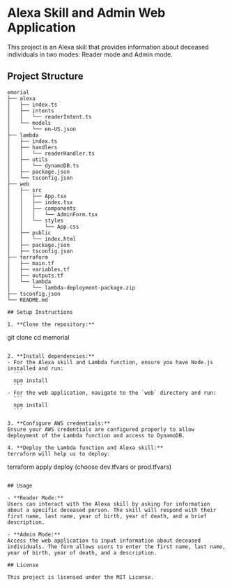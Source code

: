 # Alexa Skill and Admin Web Application

This project is an Alexa skill that provides information about deceased individuals in two modes: Reader mode and Admin mode. 

## Project Structure

```
emorial
├── alexa
│   ├── index.ts
│   ├── intents
│   │   └── readerIntent.ts
│   └── models
│       └── en-US.json
├── lambda
│   ├── index.ts
│   ├── handlers
│   │   └── readerHandler.ts
│   ├── utils
│   │   └── dynamoDB.ts
│   ├── package.json
│   └── tsconfig.json
├── web
│   ├── src
│   │   ├── App.tsx
│   │   ├── index.tsx
│   │   ├── components
│   │   │   └── AdminForm.tsx
│   │   └── styles
│   │       └── App.css
│   ├── public
│   │   └── index.html
│   ├── package.json
│   ├── tsconfig.json
├── terraform
│   ├── main.tf
│   ├── variables.tf
│   ├── outputs.tf
│   └── lambda
│       └── lambda-deployment-package.zip
├── tsconfig.json
└── README.md

## Setup Instructions

1. **Clone the repository:**
   ```
   git clone <repository-url>
   cd memorial
   ```

2. **Install dependencies:**
   - For the Alexa skill and Lambda function, ensure you have Node.js installed and run:
     ```
     npm install
     ```
   - For the web application, navigate to the `web` directory and run:
     ```
     npm install
     ```

3. **Configure AWS credentials:**
   Ensure your AWS credentials are configured properly to allow deployment of the Lambda function and access to DynamoDB.

4. **Deploy the Lambda function and Alexa skill:**
   terraform will help us to deploy:
   ```
   terraform apply deploy (choose dev.tfvars or prod.tfvars)
   ```

## Usage

- **Reader Mode:** 
  Users can interact with the Alexa skill by asking for information about a specific deceased person. The skill will respond with their first name, last name, year of birth, year of death, and a brief description.

- **Admin Mode:** 
  Access the web application to input information about deceased individuals. The form allows users to enter the first name, last name, year of birth, year of death, and a description.

## License

This project is licensed under the MIT License.